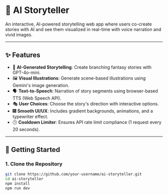 # 📖 AI Storyteller

An interactive, AI-powered storytelling web app where users co-create stories with AI and see them visualized in real-time with voice narration and vivid images.

---

## ✨ Features

- 🎨 **AI-Generated Storytelling**: Create branching fantasy stories with GPT-4o-mini.
- 🖼️ **Visual Illustrations**: Generate scene-based illustrations using Gemini's image generation.
- 🗣️ **Text-to-Speech**: Narration of story segments using browser-based TTS (Web Speech API).
- 🎭 **User Choices**: Choose the story's direction with interactive options.
- 🎆 **Smooth UI/UX**: Includes gradient backgrounds, animations, and a typewriter effect.
- 🕓 **Cooldown Limiter**: Ensures API rate limit compliance (1 request every 20 seconds).

---

## 🚀 Getting Started

### 1. Clone the Repository

```bash
git clone https://github.com/your-username/ai-storyteller.git
cd ai-storyteller
npm install
npm run dev
```

